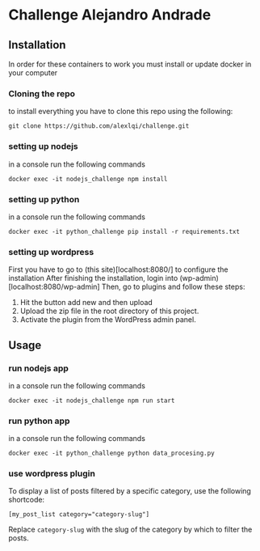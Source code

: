 # Challenge Alejandro Andrade
## Installation
In order for these containers to work you must install or update docker in your computer

### Cloning the repo
to install everything you have to clone this repo using the following:
```
git clone https://github.com/alexlqi/challenge.git
```
### setting up nodejs
in a console run the following commands
```
docker exec -it nodejs_challenge npm install
```
### setting up python
in a console run the following commands
```
docker exec -it python_challenge pip install -r requirements.txt
```
### setting up wordpress
First you have to go to (this site)[localhost:8080/] to configure the installation
After finishing the installation, login into (wp-admin)[localhost:8080/wp-admin]
Then, go to plugins and follow these steps:
1. Hit the button add new and then upload
2. Upload the zip file in the root directory of this project.
3. Activate the plugin from the WordPress admin panel.

## Usage
### run nodejs app
in a console run the following commands
```
docker exec -it nodejs_challenge npm run start
```
### run python app
in a console run the following commands
```
docker exec -it python_challenge python data_procesing.py
```
### use wordpress plugin
To display a list of posts filtered by a specific category, use the following shortcode:

```
[my_post_list category="category-slug"]
```

Replace `category-slug` with the slug of the category by which to filter the posts.

